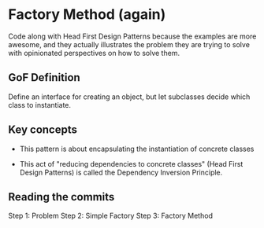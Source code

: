 # Factory Method (again)

Code along with Head First Design Patterns because the examples are more awesome, and they actually illustrates the
problem they are trying to solve with opinionated perspectives on how to solve them.

## GoF Definition

Define an interface for creating an object, but let subclasses decide which class to instantiate.

## Key concepts

- This pattern is about encapsulating the instantiation of concrete classes
  
- This act of "reducing dependencies to concrete classes" (Head First Design Patterns) is called the
  Dependency Inversion Principle.

## Reading the commits

Step 1: Problem Step 2: Simple Factory Step 3: Factory Method
